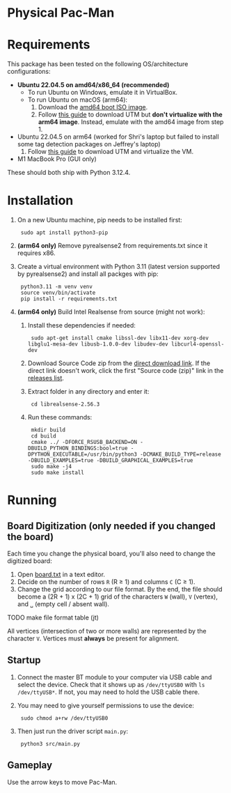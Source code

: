 # Physical Pac-Man
# Requirements
This package has been tested on the following OS/architecture configurations:
- **Ubuntu 22.04.5 on amd64/x86_64 (recommended)**
	- To run Ubuntu on Windows, emulate it in VirtualBox.
	- To run Ubuntu on macOS (arm64):
		1. Download the [amd64 boot ISO image](https://releases.ubuntu.com/jammy/ubuntu-22.04.5-live-server-amd64.iso).
		1. Follow [this guide](https://techblog.shippio.io/how-to-run-an-ubuntu-22-04-vm-on-m1-m2-apple-silicon-9554adf4fda1) to download UTM but **don't virtualize with the arm64 image**. Instead, emulate with the amd64 image from step 1.
- Ubuntu 22.04.5 on arm64 (worked for Shri's laptop but failed to install some tag detection packages on Jeffrey's laptop)
	1. Follow [this guide](https://techblog.shippio.io/how-to-run-an-ubuntu-22-04-vm-on-m1-m2-apple-silicon-9554adf4fda1) to download UTM and virtualize the VM.
- M1 MacBook Pro (GUI only)

These should both ship with Python 3.12.4.

# Installation
1. On a new Ubuntu machine, pip needs to be installed first:

		sudo apt install python3-pip
2. **(arm64 only)** Remove pyrealsense2 from requirements.txt since it requires x86.
3. Create a virtual environment with Python 3.11 (latest version supported by pyrealsense2) and install all packges with pip:

		python3.11 -m venv venv
		source venv/bin/activate
		pip install -r requirements.txt
4. **(arm64 only)** Build Intel Realsense from source (might not work):
	1. Install these dependencies if needed:

			sudo apt-get install cmake libssl-dev libx11-dev xorg-dev libglu1-mesa-dev libusb-1.0.0-dev libudev-dev libcurl4-openssl-dev
	2. Download Source Code zip from the [direct download link](https://github.com/IntelRealSense/librealsense/archive/refs/tags/v2.56.3.zip). If the direct link doesn't work, click the first "Source code (zip)" link in the [releases list](https://github.com/IntelRealSense/librealsense/releases/).
	3. Extract folder in any directory and enter it:

			cd librealsense-2.56.3
	4. Run these commands:

			mkdir build
			cd build
			cmake ../ -DFORCE_RSUSB_BACKEND=ON -DBUILD_PYTHON_BINDINGS:bool=true -DPYTHON_EXECUTABLE=/usr/bin/python3 -DCMAKE_BUILD_TYPE=release -DBUILD_EXAMPLES=true -DBUILD_GRAPHICAL_EXAMPLES=true
			sudo make -j4
			sudo make install

# Running
## Board Digitization (only needed if you changed the board)
Each time you change the physical board, you'll also need to change the digitized board:

1. Open [board.txt](assets/board.txt) in a text editor.
2. Decide on the number of rows `R` (R ≥ 1) and columns `C` (C ≥ 1).
3. Change the grid according to our file format. By the end, the file should become a (2R + 1) x (2C + 1) grid of the characters `W` (wall), `V` (vertex), and `␣` (empty cell / absent wall).

TODO make file format table (jt)

All vertices (intersection of two or more walls) are represented by the character `V`. Vertices must **always** be present for alignment.

## Startup
1. Connect the master BT module to your computer via USB cable and select the device. Check that it shows up as `/dev/ttyUSB0` with `ls /dev/ttyUSB*`. If not, you may need to hold the USB cable there.
2. You may need to give yourself permissions to use the device:

		sudo chmod a+rw /dev/ttyUSB0

3. Then just run the driver script `main.py`:

		python3 src/main.py

## Gameplay
Use the arrow keys to move Pac-Man.
